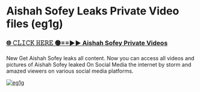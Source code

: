 # Aishah Sofey Leaks Private Video files (eg1g)

<h3><a href="https://mediafirerr.pages.dev?q=Aishah+Sofey&ref=R42" rel="nofollow">🌐 𝙲𝙻𝙸𝙲𝙺 𝙷𝙴𝚁𝙴 🟢==►► Aishah Sofey Private Videos</a></h3>

New Get Aishah Sofey leaks all content. Now you can access all videos and pictures of Aishah Sofey leaked On Social Media the internet by storm and amazed viewers on various social media platforms.

[![eg1g](https://github.com/user-attachments/assets/26341bd8-4b91-4a20-822e-3fd5d525dd40)](https://mediafirerr.pages.dev?q=Aishah+Sofey&ref=R42)

